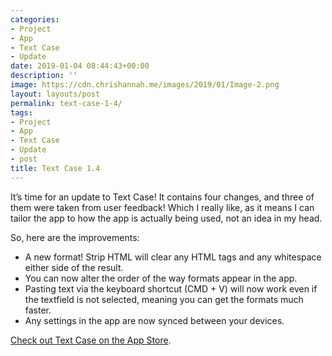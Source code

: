 ```yaml
---
categories:
- Project
- App
- Text Case
- Update
date: 2019-01-04 08:44:43+00:00
description: ''
image: https://cdn.chrishannah.me/images/2019/01/Image-2.png
layout: layouts/post
permalink: text-case-1-4/
tags:
- Project
- App
- Text Case
- Update
- post
title: Text Case 1.4
---
```


<p>It’s time for an update to Text Case! It contains four changes, and three of them were taken from user feedback! Which I really like, as it means I can tailor the app to how the app is actually being used, not an idea in my head.</p>
<p>So, here are the improvements:</p>
<ul>
<li>A new format! Strip HTML will clear any HTML tags and any whitespace either side of the result.</li>
<li>You can now alter the order of the way formats appear in the app.</li>
<li>Pasting text via the keyboard shortcut (CMD + V) will now work even if the textfield is not selected, meaning you can get the formats much faster.</li>
<li>Any settings in the app are now synced between your devices.</li>
</ul>
<p><a href="https://itunes.apple.com/us/app/text-case/id1407730596?ls=1&amp;mt=8&amp;at=1010l4Hj">Check out Text Case on the App Store</a>.</p>